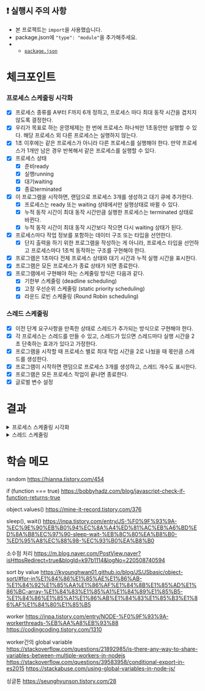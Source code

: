 ## ❗ 실행시 주의 사항

- 본 프로젝트는 `import`을 사용했습니다.
- package.json에 `"type": "module"`을 추가해주세요.
- - [`package.json`](https://gist.githubusercontent.com/essential2189/22514c9ca3cfb5b02aee13884fc602f2/raw/2ef1ee254e9c270bc885d1c48e7d2a2a1d357ebe/package.json)

# 체크포인트

### 프로세스 스케줄링 시각화

- [x] 프로세스 종류를 A부터 F까지 6개 정하고, 프로세스 마다 최대 동작 시간을 겹치지 않도록 결정한다.
- [x] 우리가 목표로 하는 운영체제는 한 번에 프로세스 하나씩만 1초동안만 실행할 수 있다. 해당 프로세스 외 다른 프로세스는 실행하지 않는다.
- [x] 1초 이후에는 같은 프로세스가 아니라 다른 프로세스를 실행해야 한다. 만약 프로세스가 1개만 남은 경우 반복해서 같은 프로세스를 실행할 수 있다.
- [x] 프로세스 상태
  - [x] 준비ready
  - [x] 실행running
  - [x] 대기waiting
  - [x] 종료terminated
- [x] 이 프로그램을 시작하면, 랜덤으로 프로세스 3개를 생성하고 대기 큐에 추가한다.
  - [x] 프로세스는 ready 또는 waiting 상태에서만 실행상태로 바뀔 수 있다.
  - [x] 누적 동작 시간이 최대 동작 시간만큼 실행한 프로세스는 terminated 상태로 바뀐다.
  - [x] 누적 동작 시간이 최대 동작 시간보다 작으면 다시 waiting 상태가 된다.
- [x] 프로세스마다 작업 정보를 포함하는 데이터 구조 또는 타입을 선언한다.
  - [x] 단지 출력을 하기 위한 프로그램을 작성하는 게 아니라, 프로세스 타입을 선언하고 프로세스마다 1초씩 동작하는 구조를 구현해야 한다.
- [x] 프로그램은 1초마다 전체 프로세스 상태와 대기 시간과 누적 실행 시간을 표시한다.
- [x] 프로그램은 모든 프로세스가 종료 상태가 되면 종료한다.
- [x] 프로그램에서 구현해야 하는 스케줄링 방식은 다음과 같다.
  - [x] 기한부 스케줄링 (deadline scheduling)
  - [x] 고정 우선순위 스케줄링 (static priority scheduling)
  - [x] 라운드 로빈 스케줄링 (Round Robin scheduling)

### 스레드 스케줄링

- [x] 이전 단계 요구사항을 만족한 상태로 스레드가 추가되는 방식으로 구현해야 한다.
- [x] 각 프로세스는 스레드를 만들 수 있고, 스레드가 있으면 스레드마다 실행 시간을 2초 단축하는 효과가 있다고 가정한다.
- [x] 프로그램을 시작할 때 프로세스 별로 최대 작업 시간을 2로 나눴을 때 몫만큼 스레드를 생성한다.
- [x] 프로그램이 시작하면 랜덤으로 프로세스 3개를 생성하고, 스레드 개수도 표시한다.
- [x] 프로그램은 모든 프로세스 작업이 끝나면 종료한다.
- [x] 글로벌 변수 설정

# 결과

<details>
<summary>프로세스 스케줄링 시각화</summary>
비교를 위해 동일한 프로세스로 설정하여 실행했습니다. 실제로는 랜덤 프로세스로 작동합니다.

![setting](https://gist.githubusercontent.com/essential2189/bc22890f5f301c17e51c5eeb8109fe76/raw/900876d281c49a27c065f4b2d5ef7febcaae2f54/setting.png)
![roundrobin_result.png](https://gist.githubusercontent.com/essential2189/bc22890f5f301c17e51c5eeb8109fe76/raw/900876d281c49a27c065f4b2d5ef7febcaae2f54/roundrobin_result.png)
![deadline_result.png](https://gist.githubusercontent.com/essential2189/bc22890f5f301c17e51c5eeb8109fe76/raw/900876d281c49a27c065f4b2d5ef7febcaae2f54/deadline_result.png)
![priority_result.png](https://gist.githubusercontent.com/essential2189/bc22890f5f301c17e51c5eeb8109fe76/raw/900876d281c49a27c065f4b2d5ef7febcaae2f54/priority_result.png)

</details>

<details>
<summary>스레드 스케줄링</summary>

![RR_thread.png](https://gist.githubusercontent.com/essential2189/bc22890f5f301c17e51c5eeb8109fe76/raw/55e139f887d89e47b03e1c2982116845727b4dea/RR_thread.png)
![DL_thread.png](https://gist.githubusercontent.com/essential2189/bc22890f5f301c17e51c5eeb8109fe76/raw/55e139f887d89e47b03e1c2982116845727b4dea/DL_thread.png)
![PR_thread.png](https://gist.githubusercontent.com/essential2189/bc22890f5f301c17e51c5eeb8109fe76/raw/55e139f887d89e47b03e1c2982116845727b4dea/PR_thread.png)

</details>

# 학슴 메모

random
https://hianna.tistory.com/454

if (function === true)
https://bobbyhadz.com/blog/javascript-check-if-function-returns-true

object.values()
https://mine-it-record.tistory.com/376

sleep(), wait()
https://inpa.tistory.com/entry/JS-%F0%9F%93%9A-%EC%9E%90%EB%B0%94%EC%8A%A4%ED%81%AC%EB%A6%BD%ED%8A%B8%EC%97%90-sleep-wait-%EB%8C%80%EA%B8%B0-%ED%95%A8%EC%88%98-%EC%93%B0%EA%B8%B0

소수점 처리
https://m.blog.naver.com/PostView.naver?isHttpsRedirect=true&blogId=k97b1114&logNo=220508740594

sort by value
https://kyounghwan01.github.io/blog/JS/JSbasic/object-sort/#for-in%E1%84%86%E1%85%AE%E1%86%AB-%E1%84%92%E1%85%AA%E1%86%AF%E1%84%8B%E1%85%AD%E1%86%BC-array-%E1%84%83%E1%85%A1%E1%84%89%E1%85%B5-%E1%84%86%E1%85%A1%E1%86%AB%E1%84%83%E1%85%B3%E1%86%AF%E1%84%80%E1%85%B5

worker
https://inpa.tistory.com/entry/NODE-%F0%9F%93%9A-workerthreads-%EB%AA%A8%EB%93%88
https://codingcoding.tistory.com/1310

worker간의 global variable
https://stackoverflow.com/questions/21892985/is-there-any-way-to-share-variables-between-multiple-workers-in-nodejs
https://stackoverflow.com/questions/39583958/conditional-export-in-es2015
https://stackabuse.com/using-global-variables-in-node-js/

싱글톤
https://seunghyunson.tistory.com/28
